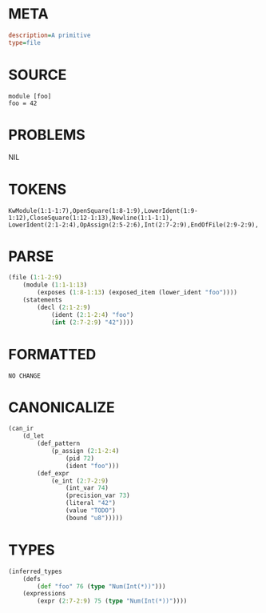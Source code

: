 # META
~~~ini
description=A primitive
type=file
~~~
# SOURCE
~~~roc
module [foo]
foo = 42
~~~
# PROBLEMS
NIL
# TOKENS
~~~zig
KwModule(1:1-1:7),OpenSquare(1:8-1:9),LowerIdent(1:9-1:12),CloseSquare(1:12-1:13),Newline(1:1-1:1),
LowerIdent(2:1-2:4),OpAssign(2:5-2:6),Int(2:7-2:9),EndOfFile(2:9-2:9),
~~~
# PARSE
~~~clojure
(file (1:1-2:9)
	(module (1:1-1:13)
		(exposes (1:8-1:13) (exposed_item (lower_ident "foo"))))
	(statements
		(decl (2:1-2:9)
			(ident (2:1-2:4) "foo")
			(int (2:7-2:9) "42"))))
~~~
# FORMATTED
~~~roc
NO CHANGE
~~~
# CANONICALIZE
~~~clojure
(can_ir
	(d_let
		(def_pattern
			(p_assign (2:1-2:4)
				(pid 72)
				(ident "foo")))
		(def_expr
			(e_int (2:7-2:9)
				(int_var 74)
				(precision_var 73)
				(literal "42")
				(value "TODO")
				(bound "u8")))))
~~~
# TYPES
~~~clojure
(inferred_types
	(defs
		(def "foo" 76 (type "Num(Int(*))")))
	(expressions
		(expr (2:7-2:9) 75 (type "Num(Int(*))"))))
~~~